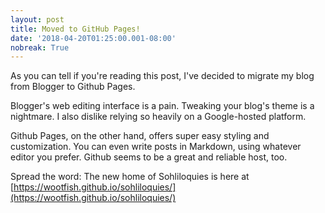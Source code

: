 ```yaml
---
layout: post
title: Moved to GitHub Pages!
date: '2018-04-20T01:25:00.001-08:00'
nobreak: True
---
```



As you can tell if you're reading this post, I've decided to migrate my blog from Blogger to Github Pages.

Blogger's web editing interface is a pain. Tweaking your blog's theme is a nightmare. I also dislike relying so heavily on a Google-hosted platform.

Github Pages, on the other hand, offers super easy styling and customization. You can even write posts in Markdown, using whatever editor you prefer. Github seems to be a great and reliable host, too.

Spread the word: The new home of Sohliloquies is here at [https://wootfish.github.io/sohliloquies/](https://wootfish.github.io/sohliloquies/)
